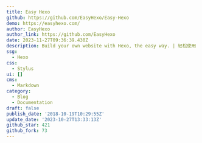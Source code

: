 ```yaml
---
title: Easy Hexo
github: https://github.com/EasyHexo/Easy-Hexo
demo: https://easyhexo.com/
author: EasyHexo
author_link: https://github.com/EasyHexo
date: 2023-11-27T09:36:39.430Z
description: Build your own website with Hexo, the easy way. | 轻松使用 Hexo 建站。
ssg:
  - Hexo
css:
  - Stylus
ui: []
cms:
  - Markdown
category:
  - Blog
  - Documentation
draft: false
publish_date: '2018-10-19T10:29:55Z'
update_date: '2023-10-27T13:33:13Z'
github_star: 421
github_fork: 73
---
```

